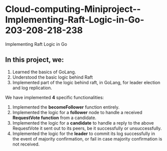 # Cloud-computing-Miniproject--Implementing-Raft-Logic-in-Go-203-208-218-238
Implementing Raft Logic in Go

## **In this project, we:**

1. Learned the basics of GoLang.
2. Understood the basic logic behind Raft
3. Implemented part of the logic behind raft, in GoLang, for leader election and log replication.

We have implemented **4** specific functionalities:

1. Implemented the **becomeFollower** function entirely.
2. Implemented the logic for a **follower** node to handle a received **RequestVote function** from a candidate.
3. Implemented the logic for a **candidate** to handle a reply to the above RequestVote it sent out to its peers, be it successfully or unsuccessfully.
4. Implemented the logic for the **leader** to commit its log successfully in the event of majority confirmation, or fail in case majority confirmation is not received.



